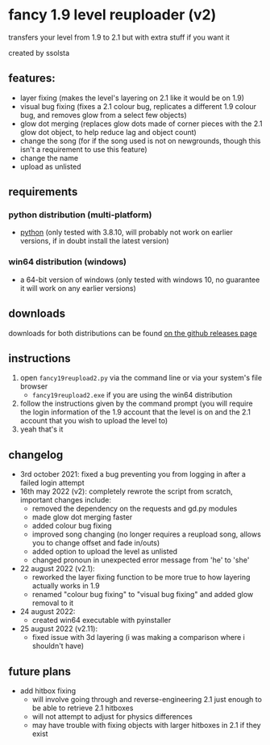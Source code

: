 # fancy 1.9 level reuploader (v2)

transfers your level from 1.9 to 2.1 but with extra stuff if you want it

created by ssolsta

## features:

- layer fixing (makes the level's layering on 2.1 like it would be on 1.9)
- visual bug fixing (fixes a 2.1 colour bug, replicates a different 1.9 colour bug, and removes glow from a select few objects)
- glow dot merging (replaces glow dots made of corner pieces with the 2.1 glow dot object, to help reduce lag and object count)
- change the song (for if the song used is not on newgrounds, though this isn't a requirement to use this feature)
- change the name
- upload as unlisted

## requirements

### python distribution (multi-platform)
- [python](https://www.python.org/) (only tested with 3.8.10, will probably not work on earlier versions, if in doubt install the latest version)

### win64 distribution (windows)
- a 64-bit version of windows (only tested with windows 10, no guarantee it will work on any earlier versions)

## downloads
downloads for both distributions can be found [on the github releases page](https://github.com/sSolsta/fancy-1.9-level-reuploader/releases/latest)

## instructions

1. open `fancy19reupload2.py` via the command line or via your system's file browser
	- `fancy19reupload2.exe` if you are using the win64 distribution
2. follow the instructions given by the command prompt (you will require the login information of the 1.9 account that the level is on and the 2.1 account that you wish to upload the level to)
3. yeah that's it

## changelog

- 3rd october 2021: fixed a bug preventing you from logging in after a failed login attempt
- 16th may 2022 (v2): completely rewrote the script from scratch, important changes include:
	- removed the dependency on the requests and gd.py modules
	- made glow dot merging faster
	- added colour bug fixing
	- improved song changing (no longer requires a reupload song, allows you to change offset and fade in/outs)
	- added option to upload the level as unlisted
	- changed pronoun in unexpected error message from 'he' to 'she'
- 22 august 2022 (v2.1):
	- reworked the layer fixing function to be more true to how layering actually works in 1.9
	- renamed "colour bug fixing" to "visual bug fixing" and added glow removal to it
- 24 august 2022:
	- created win64 executable with pyinstaller
- 25 august 2022 (v2.11):
	- fixed issue with 3d layering (i was making a comparison where i shouldn't have)

## future plans

- add hitbox fixing
	- will involve going through and reverse-engineering 2.1 just enough to be able to retrieve 2.1 hitboxes
	- will not attempt to adjust for physics differences
	- may have trouble with fixing objects with larger hitboxes in 2.1 if they exist
